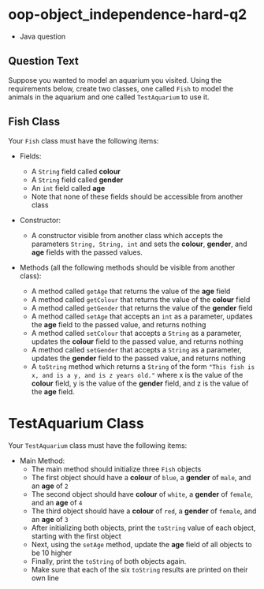 # oop-object_independence-hard-q2

- Java question

## Question Text

Suppose you wanted to model an aquarium you visited. Using the requirements below, create two classes, one called `Fish` 
to model the animals in the aquarium and one called `TestAquarium` to use it.

## Fish Class

Your `Fish` class must have the following items:

- Fields:
    - A `String` field called **colour**
    - A `String` field called **gender**
    - An `int` field called **age**
    - Note that none of these fields should be accessible from another class

- Constructor:
    - A constructor visible from another class which accepts the parameters `String, String, int` and sets the 
      **colour**, **gender**, and **age** fields with the passed values.

- Methods (all the following methods should be visible from another class):
    - A method called `getAge` that returns the value of the **age** field
    - A method called `getColour` that returns the value of the **colour** field
    - A method called `getGender` that returns the value of the **gender** field
    - A method called `setAge` that accepts an `int` as a parameter, updates the **age** field to the passed value, and
      returns nothing
    - A method called `setColour` that accepts a `String` as a parameter, updates the **colour** field to the passed
      value, and returns nothing
    - A method called `setGender` that accepts a `String` as a parameter, updates the **gender** field to the passed
      value, and returns nothing
    - A `toString` method which returns a `String` of the form `"This fish is x, and is a y, and is z years old."`
      where x is the value of the **colour** field, y is the value of the **gender** field, and z is the value of the
      **age** field.

# TestAquarium Class

Your `TestAquarium` class must have the following items:

- Main Method:
    - The main method should initialize three `Fish` objects
    - The first object should have a **colour** of `blue`, a **gender** of `male`, and an **age** of `2`
    - The second object should have **colour** of `white`, a **gender** of `female`, and an **age** of `4`
    - The third object should have a **colour** of `red`, a **gender** of `female`, and an **age** of `3`
    - After initializing both objects, print the `toString` value of each object, starting with the first object
    - Next, using the `setAge` method, update the **age** field of all objects to be 10 higher
    - Finally, print the `toString` of both objects again.
    - Make sure that each of the six `toString` results are printed on their own line
    